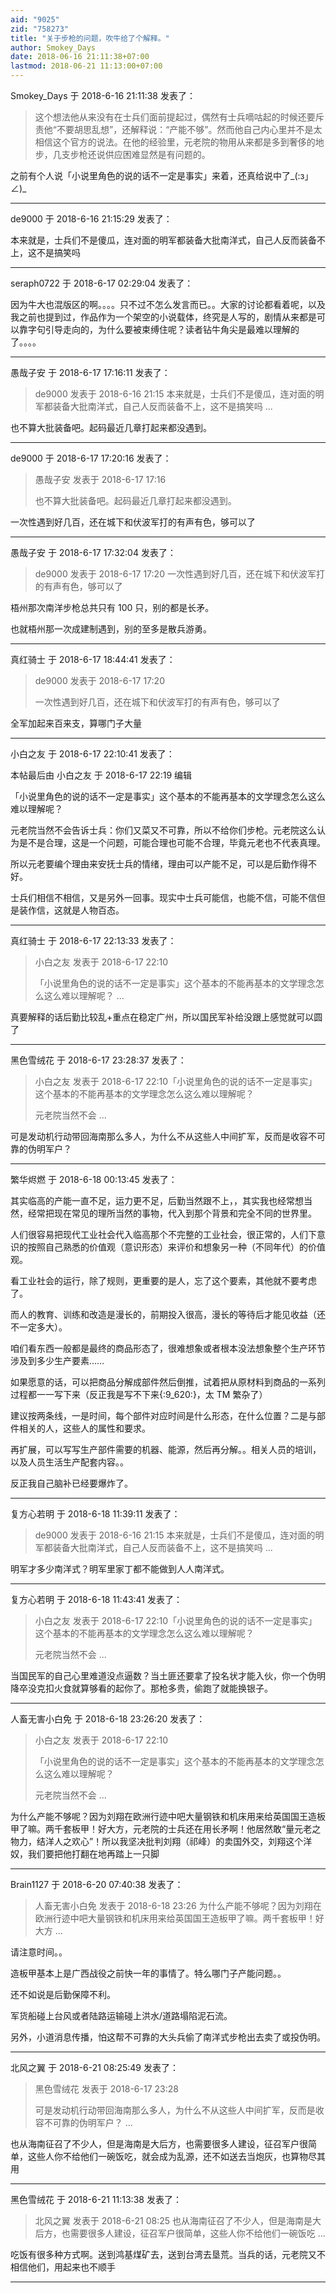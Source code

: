 ```yaml
---
aid: "9025"
zid: "758273"
title: "关于步枪的问题，吹牛给了个解释。"
author: Smokey_Days
date: 2018-06-16 21:11:38+07:00
lastmod: 2018-06-21 11:13:00+07:00
---
```


Smokey_Days 于 2018-6-16 21:11:38 发表了：

> 这个想法他从来没有在士兵们面前提起过，偶然有士兵嘀咕起的时候还要斥责他“不要胡思乱想”，还解释说：“产能不够”。然而他自己内心里并不是太相信这个官方的说法。在他的经验里，元老院的物用从来都是多到奢侈的地步，几支步枪还说供应困难显然是有问题的。

之前有个人说「小说里角色的说的话不一定是事实」来着，还真给说中了\_(:з」∠)\_

---

de9000 于 2018-6-16 21:15:29 发表了：

本来就是，士兵们不是傻瓜，连对面的明军都装备大批南洋式，自己人反而装备不上，这不是搞笑吗

---

seraph0722 于 2018-6-17 02:29:04 发表了：

因为牛大也混版区的啊。。。。只不过不怎么发言而已。。大家的讨论都看着呢，以及我之前也提到过，作品作为一个架空的小说载体，终究是人写的，剧情从来都是可以靠字句引导走向的，为什么要被束缚住呢？读者钻牛角尖是最难以理解的了。。。。

---

愚哉子安 于 2018-6-17 17:16:11 发表了：

> de9000 发表于 2018-6-16 21:15 本来就是，士兵们不是傻瓜，连对面的明军都装备大批南洋式，自己人反而装备不上，这不是搞笑吗 ...

也不算大批装备吧。起码最近几章打起来都没遇到。

---

de9000 于 2018-6-17 17:20:16 发表了：

> 愚哉子安 发表于 2018-6-17 17:16
>
> 也不算大批装备吧。起码最近几章打起来都没遇到。

一次性遇到好几百，还在城下和伏波军打的有声有色，够可以了

---

愚哉子安 于 2018-6-17 17:32:04 发表了：

> de9000 发表于 2018-6-17 17:20 一次性遇到好几百，还在城下和伏波军打的有声有色，够可以了

梧州那次南洋步枪总共只有 100 只，别的都是长矛。

也就梧州那一次成建制遇到，别的至多是散兵游勇。

---

真红骑士 于 2018-6-17 18:44:41 发表了：

> de9000 发表于 2018-6-17 17:20
>
> 一次性遇到好几百，还在城下和伏波军打的有声有色，够可以了

全军加起来百来支，算哪门子大量

---

小白之友 于 2018-6-17 22:10:41 发表了：

本帖最后由 小白之友 于 2018-6-17 22:19 编辑

「小说里角色的说的话不一定是事实」这个基本的不能再基本的文学理念怎么这么难以理解呢？

元老院当然不会告诉士兵：你们又菜又不可靠，所以不给你们步枪。元老院这么认为是不是合理，这是一个问题，可能合理也可能不合理，毕竟元老也不代表真理。

所以元老要编个理由来安抚士兵的情绪，理由可以产能不足，可以是后勤作得不好。

士兵们相信不相信，又是另外一回事。现实中士兵可能信，也能不信，可能不信但是装作信，这就是人物百态。

---

真红骑士 于 2018-6-17 22:13:33 发表了：

> 小白之友 发表于 2018-6-17 22:10
>
> 「小说里角色的说的话不一定是事实」这个基本的不能再基本的文学理念怎么这么难以理解呢？ ...

真要解释的话后勤比较乱+重点在稳定广州，所以国民军补给没跟上感觉就可以圆了

---

黑色雪绒花 于 2018-6-17 23:28:37 发表了：

> 小白之友 发表于 2018-6-17 22:10「小说里角色的说的话不一定是事实」这个基本的不能再基本的文学理念怎么这么难以理解呢？
>
> 元老院当然不会 ...

可是发动机行动带回海南那么多人，为什么不从这些人中间扩军，反而是收容不可靠的伪明军户？

---

繁华烬燃 于 2018-6-18 00:13:45 发表了：

其实临高的产能一直不足，运力更不足，后勤当然跟不上，，其实我也经常想当然，经常把现在常见的理所当然的事物，代入到那个背景和完全不同的世界里。

人们很容易把现代工业社会代入临高那个不完整的工业社会，很正常的，人们下意识的按照自己熟悉的价值观（意识形态）来评价和想象另一种（不同年代）的价值观。

看工业社会的运行，除了规则，更重要的是人，忘了这个要素，其他就不要考虑了。

而人的教育、训练和改造是漫长的，前期投入很高，漫长的等待后才能见收益（还不一定多大）。

咱们看东西一般都是最终的商品形态了，很难想象或者根本没法想象整个生产环节涉及到多少生产要素……

如果愿意的话，可以把商品分解成部件然后倒推，试着把从原材料到商品的一系列过程都一一写下来（反正我是写不下来{:9_620:}，太 TM 繁杂了）

建议按两条线，一是时间，每个部件对应时间是什么形态，在什么位置？二是与部件相关的人，这些人的属性和要求。

再扩展，可以写写生产部件需要的机器、能源，然后再分解。。相关人员的培训，以及人员生活生产配套内容。。

反正我自己脑补已经要爆炸了。

---

复方心若明 于 2018-6-18 11:39:11 发表了：

> de9000 发表于 2018-6-16 21:15 本来就是，士兵们不是傻瓜，连对面的明军都装备大批南洋式，自己人反而装备不上，这不是搞笑吗 ...

明军才多少南洋式？明军里家丁都不能做到人人南洋式。

---

复方心若明 于 2018-6-18 11:43:41 发表了：

> 小白之友 发表于 2018-6-17 22:10「小说里角色的说的话不一定是事实」这个基本的不能再基本的文学理念怎么这么难以理解呢？
>
> 元老院当然不会 ...

当国民军的自己心里难道没点逼数？当土匪还要拿了投名状才能入伙，你一个伪明降卒没克扣火食就算够看的起你了。那枪多贵，偷跑了就能换银子。

---

人畜无害小白免 于 2018-6-18 23:26:20 发表了：

> 小白之友 发表于 2018-6-17 22:10
>
> 「小说里角色的说的话不一定是事实」这个基本的不能再基本的文学理念怎么这么难以理解呢？
>
> 元老院当然不会 ...

为什么产能不够呢？因为刘翔在欧洲行迹中吧大量钢铁和机床用来给英国国王造板甲了嘛。两千套板甲！好大方，元老院的士兵还在用长矛啊！他居然敢“量元老之物力，结洋人之欢心”！所以我坚决批判刘翔（祁峰）的卖国外交，刘翔这个洋奴，我们要把他打翻在地再踏上一只脚

---

Brain1127 于 2018-6-20 07:40:38 发表了：

> 人畜无害小白免 发表于 2018-6-18 23:26 为什么产能不够呢？因为刘翔在欧洲行迹中吧大量钢铁和机床用来给英国国王造板甲了嘛。两千套板甲！好大方 ...

请注意时间。。

造板甲基本上是广西战役之前快一年的事情了。特么哪门子产能问题。。

还不如说是后勤保障不利。

军货船碰上台风或者陆路运输碰上洪水/道路塌陷泥石流。

另外，小道消息传播，怕这帮不可靠的大头兵偷了南洋式步枪出去卖了或投伪明。

---

北风之翼 于 2018-6-21 08:25:49 发表了：

> 黑色雪绒花 发表于 2018-6-17 23:28
>
> 可是发动机行动带回海南那么多人，为什么不从这些人中间扩军，反而是收容不可靠的伪明军户？ ...

也从海南征召了不少人，但是海南是大后方，也需要很多人建设，征召军户很简单，这些人你不给他们一碗饭吃，就会成为乱源，还不如送去当炮灰，也算物尽其用

---

黑色雪绒花 于 2018-6-21 11:13:38 发表了：

> 北风之翼 发表于 2018-6-21 08:25 也从海南征召了不少人，但是海南是大后方，也需要很多人建设，征召军户很简单，这些人你不给他们一碗饭吃 ...

吃饭有很多种方式啊。送到鸿基煤矿去，送到台湾去垦荒。当兵的话，元老院又不相信他们，用起来也不顺手

---
